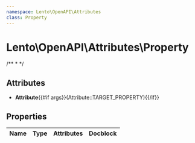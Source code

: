 ```yaml
---
namespace: Lento\OpenAPI\Attributes
class: Property
---
```


# Lento\OpenAPI\Attributes\Property

/**
 *
 */

## Attributes

- **Attribute**{{#if args}}(Attribute::TARGET_PROPERTY){{/if}}


## Properties
| Name | Type | Attributes | Docblock |
|------|------|------------|----------|




